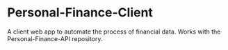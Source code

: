 # Personal-Finance-Client
A client web app to automate the process of financial data. Works with the Personal-Finance-API repository.

